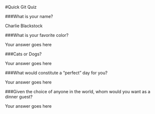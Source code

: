 #Quick Git Quiz

###What is your name?

Charlie Blackstock

###What is your favorite color?

Your answer goes here

###Cats or Dogs?

Your answer goes here

###What would constitute a “perfect” day for you?

Your answer goes here

###Given the choice of anyone in the world, whom would you want as a dinner guest?

Your answer goes here
